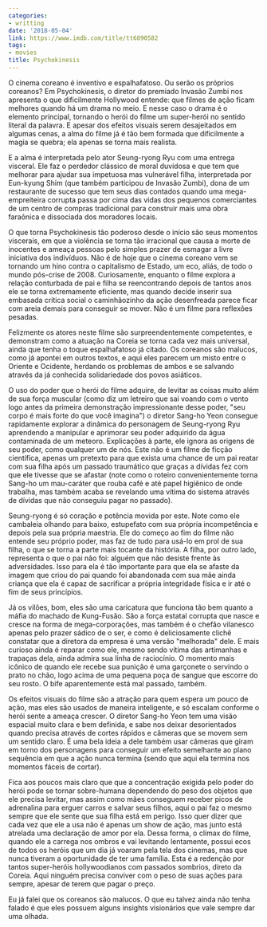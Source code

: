```yaml
---
categories:
- writting
date: '2018-05-04'
link: https://www.imdb.com/title/tt6890582
tags:
- movies
title: Psychokinesis
---
```


O cinema coreano é inventivo e espalhafatoso. Ou serão os próprios coreanos? Em Psychokinesis, o diretor do premiado Invasão Zumbi nos apresenta o que dificilmente Hollywood entende: que filmes de ação ficam melhores quando há um drama no meio. E nesse caso o drama é o elemento principal, tornando o herói do filme um super-herói no sentido literal da palavra. E apesar dos efeitos visuais serem desajeitados em algumas cenas, a alma do filme já é tão bem formada que dificilmente a magia se quebra; ela apenas se torna mais realista.

E a alma é interpretada pelo ator Seung-ryong Ryu com uma entrega visceral. Ele faz o perdedor clássico de moral duvidosa e que tem que melhorar para ajudar sua impetuosa mas vulnerável filha, interpretada por Eun-kyung Shim (que também participou de Invasão Zumbi), dona de um restaurante de sucesso que tem seus dias contados quando uma mega-empreiteira corrupta passa por cima das vidas dos pequenos comerciantes de um centro de compras tradicional para construir mais uma obra faraônica e dissociada dos moradores locais.

O que torna Psychokinesis tão poderoso desde o início são seus momentos viscerais, em que a violência se torna tão irracional que causa a morte de inocentes e ameaça pessoas pelo simples prazer de esmagar a livre iniciativa dos indivíduos. Não é de hoje que o cinema coreano vem se tornando um hino contra o capitalismo de Estado, um eco, aliás, de todo o mundo pós-crise de 2008. Curiosamente, enquanto o filme explora a relação conturbada de pai e filha se reencontrando depois de tantos anos ele se torna extremamente eficiente, mas quando decide inserir sua embasada crítica social o caminhãozinho da ação desenfreada parece ficar com areia demais para conseguir se mover. Não é um filme para reflexões pesadas.

Felizmente os atores neste filme são surpreendentemente competentes, e demonstram como a atuação na Coreia se torna cada vez mais universal, ainda que tenha o toque espalhafatoso já citado. Os coreanos são malucos, como já apontei em outros textos, e aqui eles parecem um misto entre o Oriente e Ocidente, herdando os problemas de ambos e se salvando através da já conhecida solidariedade dos povos asiáticos.

O uso do poder que o herói do filme adquire, de levitar as coisas muito além de sua força muscular (como diz um letreiro que sai voando com o vento logo antes da primeira demonstração impressionante desse poder, "seu corpo é mais forte do que você imagina") o diretor Sang-ho Yeon consegue rapidamente explorar a dinâmica do personagem de Seung-ryong Ryu aprendendo a manipular e aprimorar seu poder adquirido da água contaminada de um meteoro. Explicações à parte, ele ignora as origens de seu poder, como qualquer um de nós. Este não é um filme de ficção científica, apenas um pretexto para que exista uma chance de um pai reatar com sua filha após um passado traumático que graças a dívidas fez com que ele tivesse que se afastar (note como o roteiro convenientemente torna Sang-ho um mau-caráter que rouba café e até papel higiênico de onde trabalha, mas também acaba se revelando uma vítima do sistema através de dívidas que não conseguiu pagar no passado).

Seung-ryong é só coração e potência movida por este. Note como ele cambaleia olhando para baixo, estupefato com sua própria incompetência e depois pela sua própria maestria. Ele do começo ao fim do filme não entende seu próprio poder, mas faz de tudo para usá-lo em prol de sua filha, o que se torna a parte mais tocante da história. A filha, por outro lado, representa o que o pai não foi: alguém que não desiste frente às adversidades. Isso para ela é tão importante para que ela se afaste da imagem que criou do pai quando foi abandonada com sua mãe ainda criança que ela é capaz de sacrificar a própria integridade física e ir até o fim de seus princípios.

Já os vilões, bom, eles são uma caricatura que funciona tão bem quanto a máfia do machado de Kung-Fusão. São a força estatal corrupta que nasce e cresce na forma de mega-corporações, mas também é o chefão vilanesco apenas pelo prazer sádico de o ser, e como é deliciosamente clichê constatar que a diretora da empresa é uma versão "melhorada" dele. E mais curioso ainda é reparar como ele, mesmo sendo vítima das artimanhas e trapaças dela, ainda admira sua linha de raciocínio. O momento mais icônico de quando ele recebe sua punição é uma garçonete o servindo o prato no chão, logo acima de uma pequena poça de sangue que escorre do seu rosto. O bife aparentemente está mal passado, também.

Os efeitos visuais do filme são a atração para quem espera um pouco de ação, mas eles são usados de maneira inteligente, e só escalam conforme o herói sente a ameaça crescer. O diretor Sang-ho Yeon tem uma visão espacial muito clara e bem definida, e sabe nos deixar desorientados quando precisa através de cortes rápidos e câmeras que se movem sem um sentido claro. É uma bela ideia a dele também usar câmeras que giram em torno dos personagens para conseguir um efeito semelhante ao plano sequência em que a ação nunca termina (sendo que aqui ela termina nos momentos fáceis de cortar).

Fica aos poucos mais claro que que a concentração exigida pelo poder do herói pode se tornar sobre-humana dependendo do peso dos objetos que ele precisa levitar, mas assim como mães conseguem receber picos de adrenalina para erguer carros e salvar seus filhos, aqui o pai faz o mesmo sempre que ele sente que sua filha está em perigo. Isso quer dizer que cada vez que ele a usa não é apenas um show de ação, mas junto está atrelada uma declaração de amor por ela. Dessa forma, o clímax do filme, quando ele a carrega nos ombros e vai levitando lentamente, possui ecos de todos os heróis que um dia já voaram pela tela dos cinemas, mas que nunca tiveram a oportunidade de ter uma família. Esta é a redenção por tantos super-heróis hollywoodianos com passados sombrios, direto da Coreia. Aqui ninguém precisa conviver com o peso de suas ações para sempre, apesar de terem que pagar o preço.

Eu já falei que os coreanos são malucos. O que eu talvez ainda não tenha falado é que eles possuem alguns insights visionários que vale sempre dar uma olhada.